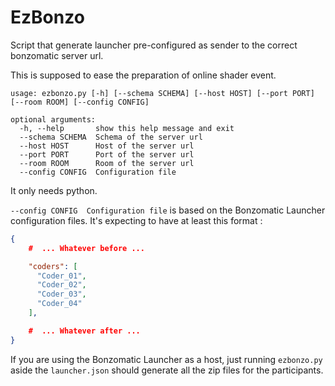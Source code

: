 # EzBonzo
Script that generate launcher pre-configured as sender to the correct bonzomatic server url.

This is supposed to ease the preparation of online shader event.

```
usage: ezbonzo.py [-h] [--schema SCHEMA] [--host HOST] [--port PORT] [--room ROOM] [--config CONFIG]

optional arguments:
  -h, --help       show this help message and exit
  --schema SCHEMA  Schema of the server url
  --host HOST      Host of the server url
  --port PORT      Port of the server url
  --room ROOM      Room of the server url
  --config CONFIG  Configuration file
```

It only needs python. 

`--config CONFIG  Configuration file` is based on the Bonzomatic Launcher configuration files. It's expecting to have at least this format : 

```json
{
    #  ... Whatever before ...

    "coders": [
      "Coder_01",
      "Coder_02",
      "Coder_03",
      "Coder_04"
    ],

    #  ... Whatever after ...
}
```

If you are using the Bonzomatic Launcher as a host, just running `ezbonzo.py` aside the `launcher.json` should generate all the zip files for the participants.